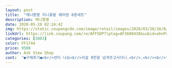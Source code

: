 ```yaml
---
layout: post 
title:  "채니봉봉 미니꽃밭 헤어핀 8종세트" 
description: 채니봉봉  ..
date: 2020-05-20 02:24:42 
img: https://static.coupangcdn.com/image/retail/images/2020/03/20/16/0/2e0791c1-8d3d-4379-989a-160fe6ad079b.jpg 
linkUrl: https://link.coupang.com/re/AFFSDP?lptag=AF3600438&subid=ahnPublicAsk&pageKey=1392778840&itemId=2428226191&vendorItemId=70422211775&traceid=V0-113-1d9d62e9a553ec7d 
categories: [1003] 
color: FF1744 
price: 9500 
author: Ask View Shop 
cont:  "●구매후기●<br/>싼티 나요<br/>이걸 9천원 넘게주고사다니.<br/>.<br/><br/>" 
---
```

